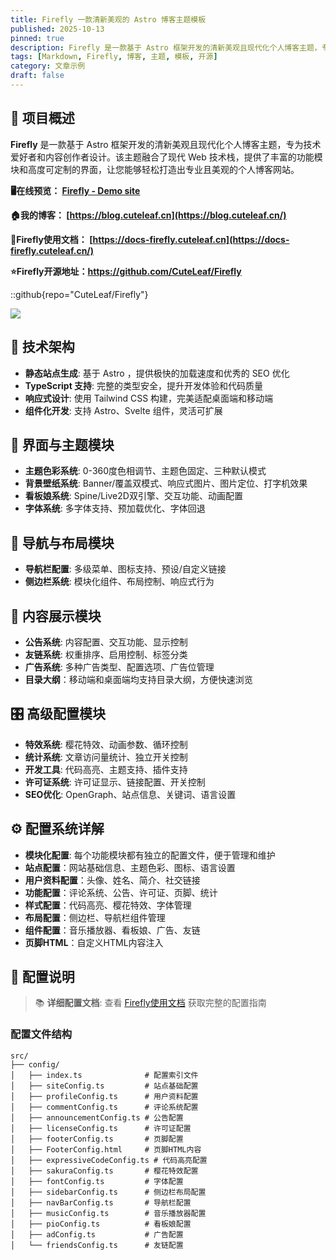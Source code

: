 ```yaml
---
title: Firefly 一款清新美观的 Astro 博客主题模板
published: 2025-10-13
pinned: true
description: Firefly 是一款基于 Astro 框架开发的清新美观且现代化个人博客主题，专为技术爱好者和内容创作者设计。该主题融合了现代 Web 技术栈，提供了丰富的功能模块和高度可定制的界面，让您能够轻松打造出专业且美观的个人博客网站。
tags: [Markdown, Firefly, 博客, 主题, 模板, 开源]
category: 文章示例
draft: false
---
```


## 🌟 项目概述

**Firefly** 是一款基于 Astro 框架开发的清新美观且现代化个人博客主题，专为技术爱好者和内容创作者设计。该主题融合了现代 Web 技术栈，提供了丰富的功能模块和高度可定制的界面，让您能够轻松打造出专业且美观的个人博客网站。




**🖥️在线预览： [Firefly - Demo site](https://demo-firefly.netlify.app/)**

**🏠我的博客： [https://blog.cuteleaf.cn](https://blog.cuteleaf.cn/)**

**📝Firefly使用文档： [https://docs-firefly.cuteleaf.cn](https://docs-firefly.cuteleaf.cn/)**

**⭐Firefly开源地址：https://github.com/CuteLeaf/Firefly** 

::github{repo="CuteLeaf/Firefly"}

<img src="/assets/images/firefly.png" />


## 🚀 技术架构

- **静态站点生成**: 基于 Astro ，提供极快的加载速度和优秀的 SEO 优化
- **TypeScript 支持**: 完整的类型安全，提升开发体验和代码质量
- **响应式设计**: 使用 Tailwind CSS 构建，完美适配桌面端和移动端
- **组件化开发**: 支持 Astro、Svelte 组件，灵活可扩展


## 🎨 界面与主题模块

- **主题色彩系统**: 0-360度色相调节、主题色固定、三种默认模式
- **背景壁纸系统**: Banner/覆盖双模式、响应式图片、图片定位、打字机效果
- **看板娘系统**: Spine/Live2D双引擎、交互功能、动画配置
- **字体系统**: 多字体支持、预加载优化、字体回退

## 🧭 导航与布局模块

- **导航栏配置**: 多级菜单、图标支持、预设/自定义链接
- **侧边栏系统**: 模块化组件、布局控制、响应式行为

## 📢 内容展示模块

- **公告系统**: 内容配置、交互功能、显示控制
- **友链系统**: 权重排序、启用控制、标签分类
- **广告系统**: 多种广告类型、配置选项、广告位管理
- **目录大纲**：移动端和桌面端均支持目录大纲，方便快速浏览

## 🎛️ 高级配置模块

- **特效系统**: 樱花特效、动画参数、循环控制
- **统计系统**: 文章访问量统计、独立开关控制
- **开发工具**: 代码高亮、主题支持、插件支持
- **许可证系统**: 许可证显示、链接配置、开关控制
- **SEO优化**: OpenGraph、站点信息、关键词、语言设置

## ⚙️ 配置系统详解

- **模块化配置**: 每个功能模块都有独立的配置文件，便于管理和维护
- **站点配置**：网站基础信息、主题色彩、图标、语言设置
- **用户资料配置**：头像、姓名、简介、社交链接
- **功能配置**：评论系统、公告、许可证、页脚、统计
- **样式配置**：代码高亮、樱花特效、字体管理
- **布局配置**：侧边栏、导航栏组件管理
- **组件配置**：音乐播放器、看板娘、广告、友链
- **页脚HTML**：自定义HTML内容注入


## 📖 配置说明

> 📚 **详细配置文档**: 查看 [Firefly使用文档](https://docs-firefly.cuteleaf.cn/) 获取完整的配置指南

### 配置文件结构

```
src/
├── config/
│   ├── index.ts              # 配置索引文件
│   ├── siteConfig.ts         # 站点基础配置
│   ├── profileConfig.ts      # 用户资料配置
│   ├── commentConfig.ts      # 评论系统配置
│   ├── announcementConfig.ts # 公告配置
│   ├── licenseConfig.ts      # 许可证配置
│   ├── footerConfig.ts       # 页脚配置
│   ├── FooterConfig.html     # 页脚HTML内容
│   ├── expressiveCodeConfig.ts # 代码高亮配置
│   ├── sakuraConfig.ts       # 樱花特效配置
│   ├── fontConfig.ts         # 字体配置
│   ├── sidebarConfig.ts      # 侧边栏布局配置
│   ├── navBarConfig.ts       # 导航栏配置
│   ├── musicConfig.ts        # 音乐播放器配置
│   ├── pioConfig.ts          # 看板娘配置
│   ├── adConfig.ts           # 广告配置
│   └── friendsConfig.ts      # 友链配置
```
